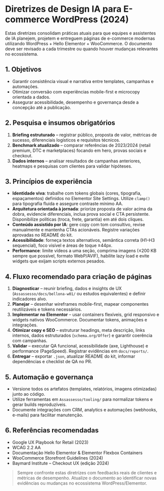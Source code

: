 # Diretrizes de Design IA para E-commerce WordPress (2024)

Estas diretrizes consolidam práticas atuais para que equipes e assistentes de IA planejem, projetem e entreguem páginas de e-commerce modernas utilizando WordPress + Hello Elementor + WooCommerce. O documento deve ser revisado a cada trimestre ou quando houver mudanças relevantes no ecossistema.

## 1. Objetivos
- Garantir consistência visual e narrativa entre templates, campanhas e automações.
- Otimizar conversão com experiências mobile-first e microcopy orientada a dados.
- Assegurar acessibilidade, desempenho e governança desde a concepção até a publicação.

## 2. Pesquisa e insumos obrigatórios
1. **Briefing estruturado** – registrar público, proposta de valor, métricas de sucesso, diferenciais logísticos e requisitos técnicos.
2. **Benchmark atualizado** – comparar referências de 2023/2024 (retail premium, DTC e marketplaces) focando em hero, provas sociais e checkout.
3. **Dados internos** – analisar resultados de campanhas anteriores, heatmaps e pesquisas com clientes para validar hipóteses.

## 3. Princípios de experiência
- **Identidade viva**: trabalhe com tokens globais (cores, tipografia, espaçamentos) definidos no Elementor Site Settings. Utilize `clamp()` para tipografia fluida e assegure contraste mínimo AA.
- **Arquitetura orientada à jornada**: priorize proposta de valor acima da dobra, evidencie diferenciais, inclua prova social e CTA persistente. Disponibilize políticas (troca, frete, garantia) em até dois cliques.
- **Conteúdo assistido por IA**: gere copy com tom consultivo, revise manualmente e mantenha CTAs acionáveis. Registre variações aprovadas no README do kit.
- **Acessibilidade**: forneça textos alternativos, semântica correta (H1–H3 sequencial), foco visível e áreas de toque ≥44px.
- **Performance**: limite vídeos a uma seção, comprima imagens (≤200 KB sempre que possível, formato WebP/AVIF), habilite lazy load e evite widgets que exijam scripts externos pesados.

## 4. Fluxo recomendado para criação de páginas
1. **Diagnosticar** – reunir briefing, dados e insights de UX (`Assassesso/docs/bellona-w01/` ou estudos equivalentes) e definir indicadores alvo.
2. **Planejar** – desenhar wireframes mobile-first, mapear componentes reutilizáveis e tokens necessários.
3. **Implementar no Elementor** – usar containers flexíveis, grid responsivo e widgets nativos WooCommerce. Documentar tokens, animações e integrações.
4. **Otimizar copy e SEO** – estruturar headings, meta descrição, links internos, dados estruturados (`schema.org/Offer`) e garantir coerência com campanhas.
5. **Validar** – executar QA funcional, acessibilidade (axe, Lighthouse) e performance (PageSpeed). Registrar evidências em `docs/reports/`.
6. **Entregar** – exportar `.json`, atualizar README do kit, informar dependências e checklist de QA no PR.

## 5. Automação e governança
- Versione todos os artefatos (templates, relatórios, imagens otimizadas) junto ao código.
- Utilize ferramentas em `Assassesso/tooling/` para normalizar tokens e gerar builds reproduzíveis.
- Documente integrações com CRM, analytics e automações (webhooks, e-mails) para facilitar manutenção.

## 6. Referências recomendadas
- Google UX Playbook for Retail (2023)
- WCAG 2.2 AA
- Documentação Hello Elementor & Elementor Flexbox Containers
- WooCommerce Storefront Guidelines (2024)
- Baymard Institute – Checkout UX (edição 2024)

> Sempre confronte estas diretrizes com feedbacks reais de clientes e métricas de desempenho. Atualize o documento ao identificar novas evidências ou mudanças no ecossistema WordPress/Elementor.
